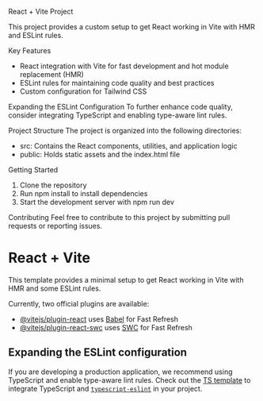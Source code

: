 React + Vite Project

This project provides a custom setup to get React working in Vite with HMR and ESLint rules.

Key Features
- React integration with Vite for fast development and hot module replacement (HMR)
- ESLint rules for maintaining code quality and best practices
- Custom configuration for Tailwind CSS

Expanding the ESLint Configuration
To further enhance code quality, consider integrating TypeScript and enabling type-aware lint rules.

Project Structure
The project is organized into the following directories:

- src: Contains the React components, utilities, and application logic
- public: Holds static assets and the index.html file

Getting Started
1. Clone the repository
2. Run npm install to install dependencies
3. Start the development server with npm run dev

Contributing
Feel free to contribute to this project by submitting pull requests or reporting issues.



# React + Vite

This template provides a minimal setup to get React working in Vite with HMR and some ESLint rules.

Currently, two official plugins are available:

- [@vitejs/plugin-react](https://github.com/vitejs/vite-plugin-react/blob/main/packages/plugin-react/README.md) uses [Babel](https://babeljs.io/) for Fast Refresh
- [@vitejs/plugin-react-swc](https://github.com/vitejs/vite-plugin-react-swc) uses [SWC](https://swc.rs/) for Fast Refresh

## Expanding the ESLint configuration

If you are developing a production application, we recommend using TypeScript and enable type-aware lint rules. Check out the [TS template](https://github.com/vitejs/vite/tree/main/packages/create-vite/template-react-ts) to integrate TypeScript and [`typescript-eslint`](https://typescript-eslint.io) in your project.
